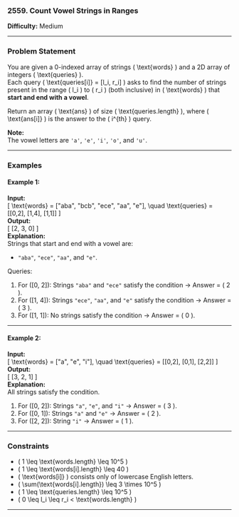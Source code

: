 ### **2559. Count Vowel Strings in Ranges**  
**Difficulty:** Medium  

---

### **Problem Statement**
You are given a 0-indexed array of strings \( \text{words} \) and a 2D array of integers \( \text{queries} \).  
Each query \( \text{queries[i]} = [l_i, r_i] \) asks to find the number of strings present in the range \( l_i \) to \( r_i \) (both inclusive) in \( \text{words} \) that **start and end with a vowel**.

Return an array \( \text{ans} \) of size \( \text{queries.length} \), where \( \text{ans[i]} \) is the answer to the \( i^{th} \) query.

**Note:**  
The vowel letters are `'a'`, `'e'`, `'i'`, `'o'`, and `'u'`.

---

### **Examples**

#### Example 1:
**Input:**  
\[
\text{words} = ["aba", "bcb", "ece", "aa", "e"], \quad \text{queries} = [[0,2], [1,4], [1,1]]
\]  
**Output:**  
\[
[2, 3, 0]
\]  
**Explanation:**  
Strings that start and end with a vowel are:  
- `"aba"`, `"ece"`, `"aa"`, and `"e"`.  

Queries:  
1. For \([0, 2]\): Strings `"aba"` and `"ece"` satisfy the condition → Answer = \( 2 \).  
2. For \([1, 4]\): Strings `"ece"`, `"aa"`, and `"e"` satisfy the condition → Answer = \( 3 \).  
3. For \([1, 1]\): No strings satisfy the condition → Answer = \( 0 \).  

---

#### Example 2:
**Input:**  
\[
\text{words} = ["a", "e", "i"], \quad \text{queries} = [[0,2], [0,1], [2,2]]
\]  
**Output:**  
\[
[3, 2, 1]
\]  
**Explanation:**  
All strings satisfy the condition.  
1. For \([0, 2]\): Strings `"a"`, `"e"`, and `"i"` → Answer = \( 3 \).  
2. For \([0, 1]\): Strings `"a"` and `"e"` → Answer = \( 2 \).  
3. For \([2, 2]\): String `"i"` → Answer = \( 1 \).  

---

### **Constraints**
- \( 1 \leq \text{words.length} \leq 10^5 \)
- \( 1 \leq \text{words[i].length} \leq 40 \)
- \( \text{words[i]} \) consists only of lowercase English letters.
- \( \sum(\text{words[i].length}) \leq 3 \times 10^5 \)
- \( 1 \leq \text{queries.length} \leq 10^5 \)
- \( 0 \leq l_i \leq r_i < \text{words.length} \)

---